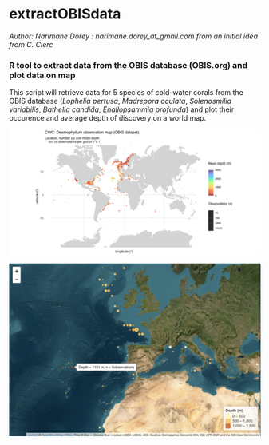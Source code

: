 # extractOBISdata
*Author: Narimane Dorey : narimane.dorey_at_gmail.com from an initial idea from C. Clerc*

### R tool to extract data from the OBIS database (OBIS.org) and plot data on map

This script will retrieve data for 5 species of cold-water corals from the OBIS database (*Lophelia pertusa*, *Madrepora oculata*, *Solenosmilia variabilis*, *Bathelia candida*, *Enallopsammia profunda*) and plot their occurence and average depth of discovery on a world map.



![Desmophyllum map](https://github.com/DrUrchin/extractOBISdata/blob/main/Desmophyllumpoints_map.png)

![Madrepora map](https://github.com/DrUrchin/extractOBISdata/blob/main/Madrepora_leaflet_interactivemap.png)
